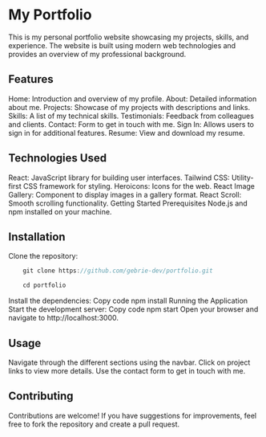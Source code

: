 # My Portfolio
This is my personal portfolio website showcasing my projects, skills, and experience.
The website is built using modern web technologies and provides an overview of my professional background.

## Features
Home: Introduction and overview of my profile.
About: Detailed information about me.
Projects: Showcase of my projects with descriptions and links.
Skills: A list of my technical skills.
Testimonials: Feedback from colleagues and clients.
Contact: Form to get in touch with me.
Sign In: Allows users to sign in for additional features.
Resume: View and download my resume.
## Technologies Used
React: JavaScript library for building user interfaces.
Tailwind CSS: Utility-first CSS framework for styling.
Heroicons: Icons for the web.
React Image Gallery: Component to display images in a gallery format.
React Scroll: Smooth scrolling functionality.
Getting Started
Prerequisites
Node.js and npm installed on your machine.
## Installation
Clone the repository:


```javascript
    git clone https://github.com/gebrie-dev/portfolio.git
```
```javascript
    cd portfolio
```
Install the dependencies:
Copy code
npm install
Running the Application
Start the development server:
Copy code
npm start
Open your browser and navigate to http://localhost:3000.

## Usage
Navigate through the different sections using the navbar.
Click on project links to view more details.
Use the contact form to get in touch with me.
## Contributing
Contributions are welcome! If you have suggestions for improvements,
feel free to fork the repository and create a pull request.



